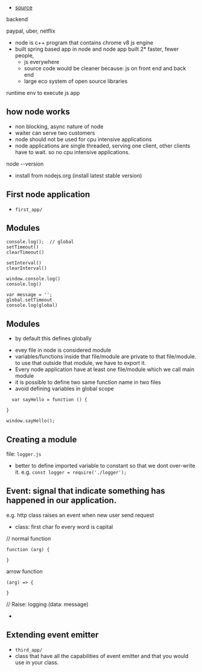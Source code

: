 - [source](https://www.youtube.com/watch?v=TlB_eWDSMt4)

backend

paypal, uber, netflix

- node is c++ program that contains chrome v8 js engine
- built spring based app in node and
  node app built 2\* faster, fewer people,
  - js everywhere
  - source code would be cleaner because: js on front end and back end
  - large eco system of open source libraries

runtime env to execute js app

## how node works

- non blocking, async nature of node
- waiter can serve two customers
- node should not be used for cpu intensive applications
- node applications are single threaded, serving one client, other clients have to wait. so no cpu intensive applications.

node --version

- install from nodejs.org (install latest stable version)

## First node application

- `first_app/`

## Modules

```
console.log();  // global
setTimeout()
clearTimeout()

setInterval()
clearInterval()

window.console.log()
console.log()

var message = '';
global.setTimeout
console.log(global)

```

## Modules

- by default this defines globally

* evey file in node is considered module
* variables/functions inside that file/module are private to that file/module. to use that outside that module, we have to export it.
* Every node application have at least one file/module which we call main module
* it is possible to define two same function name in two files
* avoid defining variables in global scope

```
  var sayHello = function () {

}

window.sayHello();
```

## Creating a module

file: `logger.js`

- better to define imported variable to constant so that we dont over-write it. e.g. `const logger = require('./logger');`

## Event: signal that indicate something has happened in our application.

e.g. http class raises an event when new user send request

- class: first char fo every word is capital

// normal function

```
function (arg) {

}
```

arrow function

```
(arg) => {

}
```

// Raise: logging (data: message)

-

## Extending event emitter

- `third_app/`
- class that have all the capabilities of event emitter and that you would use in your class.
